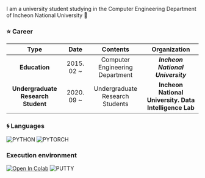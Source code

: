 I am a university student studying in the Computer Engineering Department of Incheon National University 👋

### :star: Career

| **Type** | **Date** | **Contents** | **Organization** |
|:--------:|:--------:|:--------:|:--------:|
| **Education** | 2015. 02 ~ | Computer Engineering Department | ***Incheon National University*** |
| **Undergraduate Research Student** | 2020. 09 ~ | Undergraduate Research Students | **Incheon National University. Data Intelligence Lab** |

### :cyclone: Languages
![PYTHON](https://img.shields.io/badge/Python-3.8.3-blue) ![PYTORCH](https://img.shields.io/badge/Pytorch-1.7.1-red) 

### Execution environment
[![Open In Colab](https://colab.research.google.com/assets/colab-badge.svg)](https://colab.research.google.com)
![PUTTY](https://img.shields.io/badge/Putty-Linux%20Server-lightgrey)
